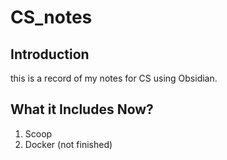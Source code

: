 # CS_notes
## Introduction
this is a record of my notes for CS using Obsidian.
## What it Includes Now?
1. Scoop
2. Docker (not finished)
